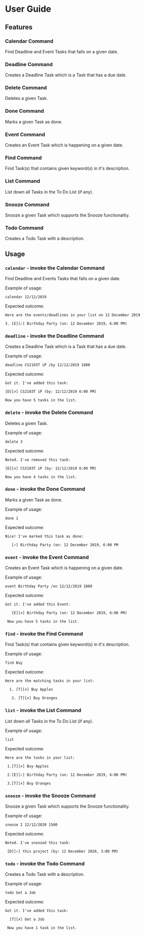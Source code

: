 # User Guide

## Features 

### Calendar Command
Find Deadline and Event Tasks that falls on a given date.

### Deadline Command
Creates a Deadline Task which is a Task that has a due date.

### Delete Command
Deletes a given Task.

### Done Command
Marks a given Task as done.

### Event Command
Creates an Event Task which is happening on a given date.

### Find Command
Find Task(s) that contains given keyword(s) in it's description.

### List Command
List down all Tasks in the To Do List (if any).

### Snooze Command
Snooze a given Task which supports the Snooze functionality. 

### Todo Command
Creates a Todo Task with a description.

## Usage

### `calendar` - invoke the Calendar Command

Find Deadline and Events Tasks that falls on a given date.

Example of usage: 

`calendar 12/12/2019`

Expected outcome:

`Here are the events/deadlines in your list on 12 December 2019`

`3. [E][✓] Birthday Party (on: 12 December 2019, 6:00 PM)`

### `deadline` - invoke the Deadline Command

Creates a Deadline Task which is a Task that has a due date.

Example of usage: 

`deadline CS2103T iP /by 12/12/2019 1800`

Expected outcome:

`Got it. I've added this task:  `

`[D][✗] CS2103T iP (by: 12/12/2019 6:00 PM)  `

`Now you have 5 tasks in the list.`

### `delete` - invoke the Delete Command

Deletes a given Task.

Example of usage: 

`delete 3`

Expected outcome:

`Noted. I've removed this task:  `

`[D][✗] CS2103T iP (by: 12/12/2019 6:00 PM)`

`Now you have 4 tasks in the list.`

### `done` - invoke the Done Command

Marks a given Task as done.

Example of usage: 

`done 1`

Expected outcome:

`Nice! I've marked this task as done:  `

` 	[✓] Birthday Party (on: 12 December 2019, 6:00 PM`
 	
### `event` - invoke the Event Command

Creates an Event Task which is happening on a given date.

Example of usage: 

`event Birthday Party /on 12/12/2019 1800`

Expected outcome:

`Got it. I've added this Event:  `

` 	[E][✗] Birthday Party (on: 12 December 2019, 6:00 PM)`

` Now you have 5 tasks in the list.`

### `find` - invoke the Find Command

Find Task(s) that contains given keyword(s) in it's description.

Example of usage: 

`find Buy`

Expected outcome:

`Here are the matching tasks in your list:  `

` 	1. [T][✗] Buy Apples  `

` 	2. [T][✗] Buy Oranges`
 	
### `list` - invoke the List Command

List down all Tasks in the To Do List (if any).

Example of usage: 

`list`

Expected outcome:

`Here are the tasks in your list:  `

` 1.[T][✗] Buy Apples`

` 2.[E][✓] Birthday Party (on: 12 December 2019, 6:00 PM)`

` 3.[T][✗] Buy Oranges`
 
### `snooze` - invoke the Snooze Command

Snooze a given Task which supports the Snooze functionality. 

Example of usage: 

`snooze 2 12/12/2020 1500`

Expected outcome:

`Noted. I've snoozed this task:  `

` [D][✓] this project (by: 12 December 2020, 3:00 PM)`
 
### `todo` - invoke the Todo Command

Creates a Todo Task with a description.

Example of usage: 

`todo Get a Job`

Expected outcome:

`Got it. I've added this task:  `

` 	[T][✗] Get a Job `

` Now you have 1 task in the list.`

